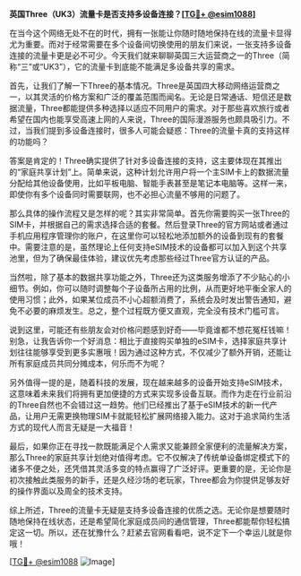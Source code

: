 **英国Three（UK3）流量卡是否支持多设备连接？[[TG💪+ @esim1088](https://t.me/s/esim1088)]**

在当今这个网络无处不在的时代，拥有一张能让你随时随地保持在线的流量卡显得尤为重要。而对于经常需要在多个设备间切换使用的朋友们来说，一张支持多设备连接的流量卡更是必不可少。今天我们就来聊聊英国三大运营商之一的Three（简称“三”或“UK3”），它的流量卡到底能不能满足多设备共享的需求。

首先，让我们了解一下Three的基本情况。Three是英国四大移动网络运营商之一，以其灵活的价格方案和广泛的覆盖范围而闻名。无论是日常通话、短信还是数据流量，Three都能提供多种选择以适应不同用户的需求。对于那些喜欢旅行或者希望在国内也能享受高速上网的人来说，Three的国际漫游服务也颇具吸引力。不过，当我们提到多设备连接时，很多人可能会疑惑：Three的流量卡真的支持这样的功能吗？

答案是肯定的！Three确实提供了针对多设备连接的支持，这主要体现在其推出的“家庭共享计划”上。简单来说，这种计划允许用户将一个主SIM卡上的数据流量分配给其他设备使用，比如平板电脑、智能手表甚至是笔记本电脑等。这样一来，即使你有多个设备同时需要联网，也不必担心流量不够用的问题了。

那么具体的操作流程又是怎样的呢？其实非常简单。首先你需要购买一张Three的SIM卡，并根据自己的需求选择合适的套餐。然后登录Three的官方网站或者通过手机应用程序管理你的账户，在这里你可以轻松地添加额外的设备到现有的套餐中。需要注意的是，虽然理论上任何支持eSIM技术的设备都可以加入到这个共享池里，但为了确保最佳体验，建议优先考虑那些经过Three官方认证的产品。

当然啦，除了基本的数据共享功能之外，Three还为这类服务增添了不少贴心的小细节。例如，你可以随时调整每个子设备所占用的比例，从而更好地平衡全家人的使用习惯；此外，如果某位成员不小心超额消费了，系统会及时发出警告通知，避免不必要的麻烦发生。总之，整个过程既方便又直观，完全没有技术门槛可言。

说到这里，可能还有些朋友会对价格问题感到好奇——毕竟谁都不想花冤枉钱嘛！别急，让我告诉你一个好消息：相比于直接购买单独的eSIM卡，选择家庭共享计划往往能够享受到更多实惠哦！因为通过这种方式，不仅减少了额外开销，还能让所有家庭成员共同分摊成本，何乐而不为呢？

另外值得一提的是，随着科技的发展，现在越来越多的设备开始支持eSIM技术，这意味着未来我们将拥有更加便捷的方式来实现多设备互联。而作为走在行业前沿的Three自然也不会错过这一趋势。他们已经推出了基于eSIM技术的新一代产品，让用户无需更换物理SIM卡就能轻松扩展网络接入能力。这对于追求简约生活方式的现代人而言无疑是一大福音！

最后，如果你正在寻找一款既能满足个人需求又能兼顾全家便利的流量解决方案，那么Three的家庭共享计划绝对值得考虑。它不仅解决了传统单设备绑定模式下的诸多不便之处，还凭借其灵活多变的特点赢得了广泛好评。更重要的是，无论你是初次接触此类服务的新手，还是久经沙场的老玩家，Three都会为你提供足够友好的操作界面以及周全的技术支持。

综上所述，Three的流量卡无疑是支持多设备连接的优质之选。无论你是想要随时随地保持在线状态，还是希望简化家庭成员间的通信管理，Three都能帮你轻松搞定这一切。所以，还在犹豫什么？赶紧去官网看看吧，说不定下一个幸运儿就是你哦！

[[TG💪+ @esim1088](https://t.me/s/esim1088) ![Image](https://i.postimg.cc/4NQfJmqS/Snipaste-2025-05-13-00-14-12.png)]